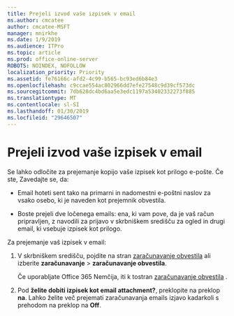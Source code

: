```yaml
---
title: Prejeli izvod vaše izpisek v email
ms.author: cmcatee
author: cmcatee-MSFT
manager: mnirkhe
ms.date: 1/9/2019
ms.audience: ITPro
ms.topic: article
ms.prod: office-online-server
ROBOTS: NOINDEX, NOFOLLOW
localization_priority: Priority
ms.assetid: fe76166c-afd2-4c99-b565-bc93ed6b84e3
ms.openlocfilehash: c9ccae554ac802966dd7efe27548c9d39cf573dc
ms.sourcegitcommit: 7db628dc4bd6aa5e3edc1197a53402332273f885
ms.translationtype: MT
ms.contentlocale: sl-SI
ms.lasthandoff: 01/30/2019
ms.locfileid: "29646507"
---
```

# <a name="receive-copy-of-your-billing-statement-in-email"></a>Prejeli izvod vaše izpisek v email
Se lahko odločite za prejemanje kopijo vaše izpisek kot prilogo e-pošte. Če ste, Zavedajte se, da:
  
- Email hoteti sent tako na primarni in nadomestni e-poštni naslov za vsako osebo, ki je naveden kot prejemnik obvestila.
    
- Boste prejeli dve ločenega emails: ena, ki vam pove, da je vaš račun pripravljen, z navodili za prijavo v skrbniškem središču za ogled in drugi email, ki vsebuje izpisek kot prilogo.
    
Za prejemanje vaš izpisek v email:
  
1. V skrbniškem središču, pojdite na stran [zaračunavanje obvestila](https://go.microsoft.com/fwlink/p/?linkid=853212) ali izberite **zaračunavanje** \> **zaračunavanje obvestila**.
    
    Če uporabljate Office 365 Nemčija, iti k tostran [zaračunavanje obvestila](https://go.microsoft.com/fwlink/p/?linkid=853213) . 
    
2. Pod **želite dobiti izpisek kot email attachment?**, preklopite na preklop **na**. Lahko želite več prejemati zaračunavanja emails izjavo kadarkoli s prehodom na preklop na **Off**.
    

